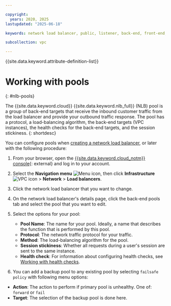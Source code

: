 ```yaml
---

copyright:
  years: 2020, 2025
lastupdated: "2025-06-18"

keywords: network load balancer, public, listener, back-end, front-end, pool, round-robin, weighted, connections, methods, policies, APIs, access, ports, vpc network

subcollection: vpc

---
```


{{site.data.keyword.attribute-definition-list}}

# Working with pools
{: #nlb-pools}

The {{site.data.keyword.cloud}} {{site.data.keyword.nlb_full}} (NLB) pool is a group of back-end targets that receive the inbound customer traffic from the load balancer and provide your outbound traffic response. The pool has a protocol, a load-balancing algorithm, the back-end targets (VPC instances), the health checks for the back-end targets, and the session stickiness.
{: shortdesc}

You can configure pools when [creating a network load balancer](/docs/vpc?topic=vpc-nlb-ui-creating-network-load-balancer), or later with the following procedure:

1. From your browser, open the [{{site.data.keyword.cloud_notm}} console](/login){: external} and log in to your account.
1. Select the **Navigation menu** ![Menu icon](../icons/icon_hamburger.svg), then click **Infrastructure** ![VPC icon](../../icons/vpc.svg) > **Network** > **Load balancers**.
1. Click the network load balancer that you want to change.
1. On the network load balancer's details page, click the back-end pools tab and select the pool that you want to edit.
1. Select the options for your pool:

   * **Pool Name**: The name for your pool. Ideally, a name that describes the function that is performed by this pool.
   * **Protocol**: The network traffic protocol for your traffic.
   * **Method**: The load-balancing algorithm for the pool.
   * **Session stickiness**: Whether all requests during a user's session are sent to the same instance.
   * **Health check**: For information about configuring health checks, see [Working with health checks](/docs/vpc?topic=vpc-nlb-health-checks#nlb-health-checks).

1.  You can add a backup pool to any existing pool by selecting `failsafe policy` with following menu options:
   * **Action**: The action to perform if primary pool is unhealthy. One of: `forward` or `fail`
   * **Target**: The selection of the backup pool is done here.
